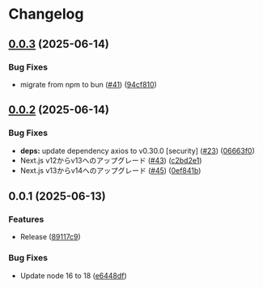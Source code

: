 # Changelog

## [0.0.3](https://github.com/koki-develop/badge-generator/compare/v0.0.2...v0.0.3) (2025-06-14)


### Bug Fixes

* migrate from npm to bun ([#41](https://github.com/koki-develop/badge-generator/issues/41)) ([94cf810](https://github.com/koki-develop/badge-generator/commit/94cf810134645a8767a5765c130a78feac2fac6d))

## [0.0.2](https://github.com/koki-develop/badge-generator/compare/v0.0.1...v0.0.2) (2025-06-14)


### Bug Fixes

* **deps:** update dependency axios to v0.30.0 [security] ([#23](https://github.com/koki-develop/badge-generator/issues/23)) ([06663f0](https://github.com/koki-develop/badge-generator/commit/06663f00941ebca99e14f15160cc1ec79c46f761))
* Next.js v12からv13へのアップグレード ([#43](https://github.com/koki-develop/badge-generator/issues/43)) ([c2bd2e1](https://github.com/koki-develop/badge-generator/commit/c2bd2e1d0174b0dbc1260bb478d2fd5b5f4dd9f6))
* Next.js v13からv14へのアップグレード ([#45](https://github.com/koki-develop/badge-generator/issues/45)) ([0ef841b](https://github.com/koki-develop/badge-generator/commit/0ef841bf9b26c28ad9ae07f59083285523b0f078))

## 0.0.1 (2025-06-13)


### Features

* Release ([89117c9](https://github.com/koki-develop/badge-generator/commit/89117c982a73c4668c1def3262945ec6804e574d))


### Bug Fixes

* Update node 16 to 18 ([e6448df](https://github.com/koki-develop/badge-generator/commit/e6448dfceaae1393fb6d23cd2fbc695877724cbb))
